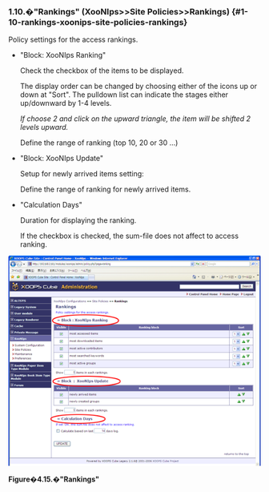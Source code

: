 ### 1.10.�&quot;Rankings&quot; (XooNIps&gt;&gt;Site Policies&gt;&gt;Rankings) {#1-10-rankings-xoonips-site-policies-rankings}

Policy settings for the access rankings.

*   &quot;Block: XooNIps Ranking&quot;

    Check the checkbox of the items to be displayed.

    The display order can be changed by choosing either of the icons up or down at &quot;Sort&quot;. The pulldown list can indicate the stages either up/downward by 1-4 levels.

    _If choose 2 and click on the upward triangle, the item will be shifted 2 levels upward._

    Define the range of ranking (top 10, 20 or 30 ...)

*   &quot;Block: XooNIps Update&quot;

    Setup for newly arrived items setting:

    Define the range of ranking for newly arrived items.

*   &quot;Calculation Days&quot;

    Duration for displaying the ranking.

    If the checkbox is checked, the sum-file does not affect to access ranking.

!["Rankings"](../../assets/xoonips-policy15.png)

**Figure�4.15.�&quot;Rankings&quot;**